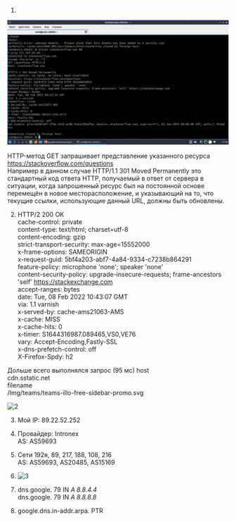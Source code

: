 1.  


![alt text](https://github.com/DSolokhin/devops-netology/blob/master/net1/1.jpg)  

HTTP-метод GET запрашивает представление указанного ресурса https://stackoverflow.com/questions  
Например в данном случае HTTP/1.1 301 Moved Permanently это стандартный код ответа HTTP, получаемый в ответ от сервера в ситуации, когда запрошенный ресурс был на постоянной основе перемещён в новое месторасположение, и указывающий на то, что текущие ссылки, использующие данный URL, должны быть обновлены.  

2. HTTP/2 200 OK  
cache-control: private  
content-type: text/html; charset=utf-8  
content-encoding: gzip  
strict-transport-security: max-age=15552000  
x-frame-options: SAMEORIGIN  
x-request-guid: 5bf4a203-abf7-4a84-9334-c7238b864291  
feature-policy: microphone 'none'; speaker 'none'  
content-security-policy: upgrade-insecure-requests; frame-ancestors 'self' https://stackexchange.com  
accept-ranges: bytes  
date: Tue, 08 Feb 2022 10:43:07 GMT  
via: 1.1 varnish  
x-served-by: cache-ams21063-AMS  
x-cache: MISS  
x-cache-hits: 0  
x-timer: S1644316987.089465,VS0,VE76  
vary: Accept-Encoding,Fastly-SSL  
x-dns-prefetch-control: off  
X-Firefox-Spdy: h2  

Дольше всего выполнялся запрос (95 мс) host  
	cdn.sstatic.net  
filename  
	/Img/teams/teams-illo-free-sidebar-promo.svg  
  
  ![2](https://user-images.githubusercontent.com/26553608/152972683-09b8257f-f042-46cf-9a8a-9bd86ef2612d.jpg)  
  
  3.  Мой IP: 89.22.52.252  
  4.  Провайдер: Intronex  
      AS: AS59693  
      
  5.  Сети 192я, 89, 217, 188, 108, 216  
      AS: AS59693, AS20485, AS15169  
      
  6.  
     ![3](https://user-images.githubusercontent.com/26553608/152977345-d0e0efae-fbb4-4248-89f5-9571a85fa850.jpg)  
     
  7. dns.google.             79      IN      *A       8.8.4.4*  
     dns.google.             79      IN      *A       8.8.8.8*  
     
  8. google.dns.in-addr.arpa.  PTR  

  
      


